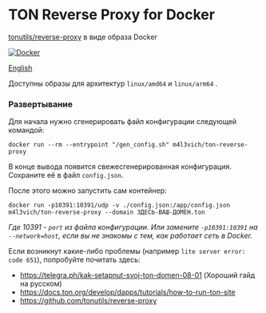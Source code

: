 # TON Reverse Proxy for Docker

[tonutils/reverse-proxy](https://github.com/tonutils/reverse-proxy) в виде образа Docker

[![Docker](https://img.shields.io/docker/cloud/build/m4l3vich/ton-reverse-proxy/scratch?label=Docker+Hub&style=flat)](https://hub.docker.com/r/m4l3vich/ton-reverse-proxy/builds)

[English](README.md)

Доступны образы для архитектур `linux/amd64` и `linux/arm64` .

### Развертывание

Для начала нужно сгенерировать файл конфигурации следующей командой:

```shell
docker run --rm --entrypoint "/gen_config.sh" m4l3vich/ton-reverse-proxy
```

В конце вывода появится свежесгенерированная конфигурация. Сохраните её в файл `config.json`. 

После этого можно запустить сам контейнер:

```shell
docker run -p10391:10391/udp -v ./config.json:/app/config.json m4l3vich/ton-reverse-proxy --domain ЗДЕСЬ-ВАШ-ДОМЕН.ton
```

*Где 10391 - `port` из файла конфигурации. Или замените `-p10391:10391` на `--network=host`, если вы не знакомы с тем, как работает сеть в Docker.*

Если возникнут какие-либо проблемы (например `lite server error: code 651`), попробуйте почитать здесь:

- https://telegra.ph/kak-setapnut-svoj-ton-domen-08-01 (Хороший гайд на русском)
- https://docs.ton.org/develop/dapps/tutorials/how-to-run-ton-site
- https://github.com/tonutils/reverse-proxy
